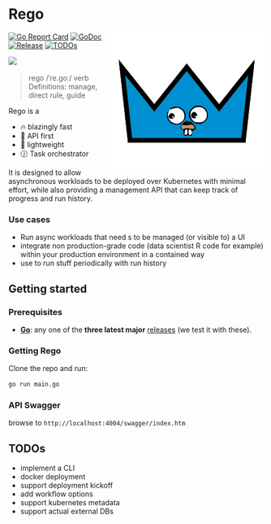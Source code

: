 # Rego

<img align="right" width="300px" src="./rego.png">


[![Go Report Card](https://goreportcard.com/badge/github.com/drorivry/rego)](https://goreportcard.com/report/github.com/drorivry/rego)
[![GoDoc](https://pkg.go.dev/badge/github.com/drorivry/rego?status.svg)](https://pkg.go.dev/github.com/drorivry/rego?tab=doc)
[![Release](https://img.shields.io/github/release/drorivry/rego.svg?style=flat-square)](https://github.com/drorivry/rego/releases)
[![TODOs](https://badgen.net/https/api.tickgit.com/badgen/github.com/drorivry/rego)](https://www.tickgit.com/browse?repo=github.com/drorivry/rego)


[![](https://dcbadge.vercel.app/api/server/8qQcEP8e)](https://discord.gg/8qQcEP8e)

> rego /ˈre.ɡoː/
verb
Definitions:
manage, direct
rule, guide

Rego is a 

- 🔥  blazingly fast
- 🥇 API first
- 🌈 lightweight
- 🕜 Task orchestrator

It is designed to allow asynchronous workloads to be deployed over Kubernetes with minimal effort, while also providing a management API that can keep track of progress and run history.

### Use cases

- Run async workloads that need s to be managed (or visible to) a UI
- integrate non production-grade code (data scientist R code for example) within your production environment in a contained way
- use to run stuff periodically with run history

## Getting started

### Prerequisites

- **[Go](https://go.dev/)**: any one of the **three latest major** [releases](https://go.dev/doc/devel/release) (we test it with these).

### Getting Rego

Clone the repo and run:

```sh
go run main.go

```

### API Swagger
browse to `http://localhost:4004/swagger/index.htm`

## TODOs

- implement a CLI 
- docker deployment
- support deployment kickoff
- add workflow options
- support kubernetes metadata
- support actual external DBs
